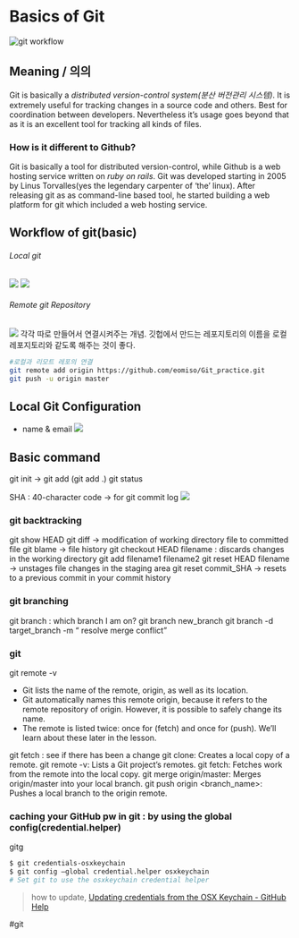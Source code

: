 # Basics of Git
![git workflow](/TIL/Git/git_workflow.png)
## Meaning / 의의
Git is basically a *distributed version-control system(분산 버전관리 시스템)*. It is extremely useful for tracking changes in a source code and others. Best for coordination between developers. Nevertheless it’s usage goes beyond that as it is an excellent tool for tracking all kinds of files.

### How is it different to Github?
Git is basically a tool for distributed version-control, while Github is a web hosting service written on *ruby on rails*. Git was developed starting in 2005 by Linus Torvalles(yes the legendary carpenter of ‘the’ linux). After releasing git as as command-line based tool, he started building a web platform for git which included a web hosting service.

## Workflow of git(basic)
###### Local git
![](/TIL/Git/Screen%20Shot%202019-07-19%20at%201.54.17%20AM.png)
![](/TIL/Git/Screen%20Shot%202019-07-25%20at%2012.52.11%20AM.png)

###### Remote git Repository
![](/TIL/Git/Screen%20Shot%202019-07-19%20at%2011.50.51%20PM.png)
각각 따로 만들어서 연결시켜주는 개념. 깃헙에서 만드는 레포지토리의 이름을 로컬 레포지토리와 같도록 해주는 것이 좋다.
```bash
#로컬과 리모트 레포의 연결
git remote add origin https://github.com/eomiso/Git_practice.git
git push -u origin master
```


## Local Git Configuration
* name & email
![](/TIL/Git/Screen%20Shot%202019-07-19%20at%208.01.21%20AM.png)


## Basic command
git init -> 
git add (git add .)
git status

SHA : 40-character code -> for git commit log
![](/TIL/Git/Screen%20Shot%202019-07-19%20at%206.19.49%20PM.png)

### git backtracking
git show HEAD
git diff -> modification of working directory file to committed file
git blame -> file history
git checkout HEAD filename : discards changes in the working directory
git add filename1 filename2
git reset HEAD filename -> unstages file changes in the staging area
git reset commit_SHA -> resets to a previous commit in your commit history

### git branching
git branch : which branch I am on?
git branch new_branch
git branch -d target_branch
-m “ resolve merge conflict”


### git
git remote -v
* Git lists the name of the remote, origin, as well as its location.
* Git automatically names this remote origin, because it refers to the remote repository of origin. However, it is possible to safely change its name.
* The remote is listed twice: once for (fetch) and once for (push). We’ll learn about these later in the lesson.

git fetch : see if there has been a change
git clone: Creates a local copy of a remote.
git remote -v: Lists a Git project’s remotes.
git fetch: Fetches work from the remote into the local copy.
git merge origin/master: Merges origin/master into your local branch.
git push origin <branch_name>: Pushes a local branch to the origin remote.


### caching your GitHub pw in git : by using the global config(credential.helper)

gitg

```bash
$ git credentials-osxkeychain
$ git config —global credential.helper osxkeychain
# Set git to use the osxkeychain credential helper
```
> how to update, [Updating credentials from the OSX Keychain - GitHub Help](https://help.github.com/en/articles/updating-credentials-from-the-osx-keychain)  

#git
